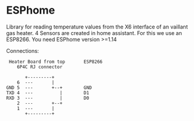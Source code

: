 # ESPhome

Library for reading temperature values from the X6 interface of an vaillant gas heater.
4 Sensors are created in home assistant.
For this we use an ESP8266.
You need ESPhome version >=1.14

Connections: 
```
 Heater Board from top       ESP8266
    6P4C RJ connector
    
       +---------+
    6  ---       |
GND 5  ---       +--+        GND
TXD 4  ---          |        D1
RXD 3  ---          |        D0
    2  ---       +--+
    1  ---       |
       +---------+
```
